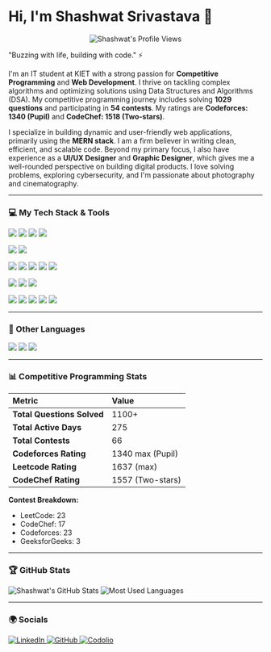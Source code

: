 # Hi, I'm Shashwat Srivastava 👋

<div align="center">
  <img src="https://komarev.com/ghpvc/?username=shashwatsrivastava&label=Profile%20Views&color=0e75b6&style=flat" alt="Shashwat's Profile Views" />
</div>

"Buzzing with life, building with code." ⚡

I'm an IT student at KIET with a strong passion for **Competitive Programming** and **Web Development**. I thrive on tackling complex algorithms and optimizing solutions using Data Structures and Algorithms (DSA). My competitive programming journey includes solving **1029 questions** and participating in **54 contests**. My ratings are **Codeforces: 1340 (Pupil)** and **CodeChef: 1518 (Two-stars)**.

I specialize in building dynamic and user-friendly web applications, primarily using the **MERN stack**. I am a firm believer in writing clean, efficient, and scalable code. Beyond my primary focus, I also have experience as a **UI/UX Designer** and **Graphic Designer**, which gives me a well-rounded perspective on building digital products. I love solving problems, exploring cybersecurity, and I'm passionate about photography and cinematography.

---

### 💻 My Tech Stack & Tools

<p>
  <img src="https://img.shields.io/badge/-React-000000?style=flat&logo=react&logoColor=00c8ff">
  <img src="https://img.shields.io/badge/-HTML5-E34F26?style=flat&logo=html5&logoColor=white">
  <img src="https://img.shields.io/badge/-CSS3-1572B6?style=flat&logo=css3&logoColor=white">
  <img src="https://img.shields.io/badge/-JavaScript-F7DF1E?style=flat&logo=javascript&logoColor=000">
</p>
<p>
  <img src="https://img.shields.io/badge/-Node.js-3C873A?style=flat&logo=node.js&logoColor=white">
  <img src="https://img.shields.io/badge/-Express.js-404D59?style=flat&logo=express&logoColor=white">
</p>
<p>
  <img src="https://img.shields.io/badge/-Git-F05032?style=flat&logo=git&logoColor=white">
  <img src="https://img.shields.io/badge/-GitHub-181717?style=flat&logo=github&logoColor=white">
  <img src="https://img.shields.io/badge/-Hoppscotch-00A8E8?style=flat&logo=hoppscotch&logoColor=white">
  <img src="https://img.shields.io/badge/-VS%20Code-007ACC?style=flat&logo=visual-studio-code&logoColor=white">
  <img src="https://img.shields.io/badge/-npm-CB3837?style=flat&logo=npm&logoColor=white">
</p>
<p>
  <img src="https://img.shields.io/badge/-GitHub%20Pages-222222?style=flat&logo=githubpages&logoColor=white">
  <img src="https://img.shields.io/badge/-Vercel-000?style=flat&logo=vercel&logoColor=white">
  <img src="https://img.shields.io/badge/-Netlify-00C7B7?style=flat&logo=netlify&logoColor=white">
</p>
<p>
  <img src="https://img.shields.io/badge/-Figma-F24E1E?style=flat&logo=figma&logoColor=white">
  <img src="https://img.shields.io/badge/-Canva-00C4CC?style=flat&logo=canva&logoColor=white">
  <img src="https://img.shields.io/badge/-Adobe%20Illustrator-FF9A00?style=flat&logo=adobe-illustrator&logoColor=white">
  <img src="https://img.shields.io/badge/-Adobe%20Photoshop-31A8FF?style=flat&logo=adobe-photoshop&logoColor=white">
  <img src="https://img.shields.io/badge/-Behance-1769FF?style=flat&logo=behance&logoColor=white">
</p>

---

### 📖 Other Languages

<p>
  <img src="https://img.shields.io/badge/-C%20&%20C++-659ad2?style=flat&logo=c%2B%2B&logoColor=ffffff"> 
  <img src="https://img.shields.io/badge/-Java-F89820?style=flat&logo=java&logoColor=white">
  <img src="https://img.shields.io/badge/-Python-black?style=flat&logo=python&logoColor=white"> 
</p>

---

### 📊 Competitive Programming Stats

| Metric | Value |
| :--- | :--- |
| **Total Questions Solved** | 1100+ |
| **Total Active Days** | 275 |
| **Total Contests** | 66 |
| **Codeforces Rating** | 1340 max (Pupil)  |
| **Leetcode Rating** | 1637 (max) |
| **CodeChef Rating** | 1557 (Two-stars) |

**Contest Breakdown:**
- LeetCode: 23
- CodeChef: 17
- Codeforces: 23
- GeeksforGeeks: 3

---

### 🏆 GitHub Stats

![Shashwat's GitHub Stats](https://github-readme-stats.vercel.app/api?username=shashwatsrivastava&show_icons=true&theme=radical)
![Most Used Languages](https://github-readme-stats.vercel.app/api/top-langs/?username=shashwatsrivastava&layout=compact&theme=radical)

---

### 🌍 Socials

<p>
  <a href="[https://www.linkedin.com/in/shashwat-srivastava-example](https://www.linkedin.com/in/shashwat0srivastava/)" target="_blank">
    <img alt="LinkedIn" src="https://img.shields.io/badge/-LinkedIn-0A66C2?style=flat&logo=linkedin&logoColor=white" />
  </a>
  <a href="https://github.com/Shashwatyarr" target="_blank">
    <img alt="GitHub" src="https://img.shields.io/badge/-GitHub-181717?style=flat&logo=github&logoColor=white" />
  </a>
  <a href="https://codolio.com/profile/shashwatyrr" target="_blank">
    <img alt="Codolio" src="https://img.shields.io/badge/-Codolio-30336b?style=flat&logo=data&logoColor=white" />
  </a>
</p>
